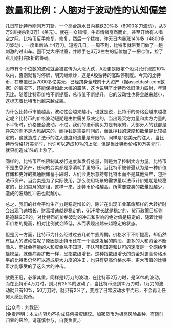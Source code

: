 # 数量和比例：人脑对于波动性的认知偏差

几日前比特币刚刚万刀斩，一个高台跳水日内暴跌20%多（8000多刀波动），从3万9直接杀到3万1（美元）。就在一众错愕，牛市情绪戛然而止，甚至开始有人唱空之际，比特币反手修复，修复，然后一个猛拉，昨天日内暴涨14%多（4800多刀波动），一度重新站上4万刀。短短几日，一周不到，比特币就带我们做了一趟刺激的过山车。囤币党大呼过瘾，并顺手在3万2左右的低位加了一把仓位，捡了点儿刚打完8折的筹码。

股市有个个位数的波动就会被宣传为大涨大跌，A股更是限定个股只允许涨跌10%以内，否则就暂时停牌，明天继续炒，这是A股独特的涨跌停制度。今天的比特币，在市值已达7000多亿美元、已经跻身全球前十大资产（据assetdash.com数据）的情况下，还能保持如此大幅的震荡，这也说明了比特币依旧活力四射，年轻无比。随着比特币价格不断提高，总市值不断提升，它的波动性也将会越来越小，这标志着比特币也越来越成熟。

为什么比特币市值越高，波动性会越来越小，也就是说，比特币的价格会越来越稳定呢？比特币的价格波动短期是由供需关系决定的，当出现买方力量和卖方力量的不平衡时，价格便会波动。不过，我们的法币购买力是有限的，大部分人的钱都是挣来的而不是大风刮来的，而挣钱是需要时间的，而且挣钱的速度和数量是比较稳定的，这就造成了法币的注入速度和流量是有限的。同样是1亿美元的注入，当比特币价格1万美元时，也许可以造成10%的上涨，但是当比特币价格10万美元时，就只能造成1%的上涨了。

同样的，比特币严格限制其发行速度和发行总量，则是为了控制卖方力量。比特币不是生息资产，任何的变卖都是净消耗手里的币。当比特币被普遍认为是一种价值存储和更好的抗通胀储蓄手段时，人们会更乐意持有比特币而不是其他资产，包括法币资产。当变卖是为了实际使用，那么使用场景的需求量以法币计价短期是较稳定的，比如每月的房租，这样一来，比特币价格越高，所需要变卖的数量就越少，造成的波动性冲击也就越小。

总之，我们的社会平均生产力是稳定增长的，除非在出现工业革命那样的大转折时会出现飞速增长，财富增速就是稳定的，GDP增长就是稳定的，货币政策目标则是追踪GDP的，对比特币的价格波动的冲击和影响的绝对值是稳定的，随着比特币价格的提高，相对比例就会降低，从而表现出越来越稳定的状态。

但是另一方面，比特币为什么经过过去几轮牛熊周期，价格水平不断提高，却仍然有巨大的波动性呢？原因是比特币还在一个高速发展的阶段，更多的人和资金不断涌入，而社会存量的人和资金从不知道、不认可到知道和认可的速度是一个网络传播模型，就像病毒扩散一样，呈指数级增长。这种指数级增长的资金对更高价格水平的比特币仍然可以造成更大力度的冲击，也只有更高价格水平、更大市值的比特币才能承受的了这么大的冲击。

欲戴王冠，必承其重。同样是1万刀的波动，在比特币2万刀时，是50%的波动，而在比特币4万刀时，则只有25%的波动了，当比特币涨到10万刀时，1万刀的波动就只有10%，50万刀时，就只有2%了，变成了日常波动水平而已，不会再让任何人感到惊奇。

(公众号：刘教链) \
(免责声明：本文内容均不构成任何投资建议。加密货币为极高风险品种，有随时归零的风险，请谨慎参与，自我负责。)

